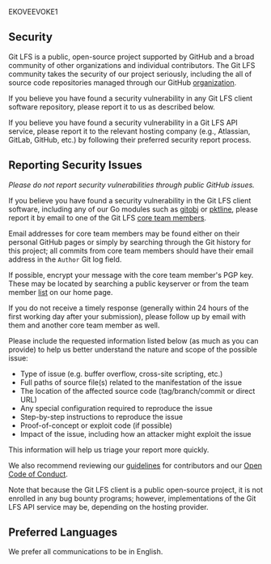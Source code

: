 EKOVEEVOKE1
## Security
Git LFS is a public, open-source project supported by GitHub and a
broad community of other organizations and individual contributors.
The Git LFS community takes the security of our project seriously,
including the all of source code repositories managed through
our GitHub [organization](https://github.com/git-lfs).

If you believe you have found a security vulnerability in any Git LFS
client software repository, please report it to us as described below.

If you believe you have found a security vulnerability in a Git LFS API
service, please report it to the relevant hosting company (e.g., Atlassian,
GitLab, GitHub, etc.) by following their preferred security report process.

## Reporting Security Issues

*Please do not report security vulnerabilities through public GitHub issues.*

If you believe you have found a security vulnerability in the Git LFS
client software, including any of our Go modules such as
[gitobj](https://github.com/git-lfs/gitobj) or
[pktline](https://github.com/git-lfs/pktline), please report it
by email to one of the Git LFS [core team members](https://github.com/git-lfs/git-lfs#core-team).

Email addresses for core team members may be found either on their
personal GitHub pages or simply by searching through the Git history
for this project; all commits from core team members should have their
email address in the `Author` Git log field.

If possible, encrypt your message with the core team member's PGP key.
These may be located by searching a public keyserver or from the
team member [list](https://github.com/git-lfs/git-lfs#core-team)
on our home page.

If you do not receive a timely response (generally within 24 hours of the
first working day after your submission), please follow up by email
with them and another core team member as well.

Please include the requested information listed below (as much as you can provide) to help us better understand the nature and scope of the possible issue:

  * Type of issue (e.g. buffer overflow, cross-site scripting, etc.)
  * Full paths of source file(s) related to the manifestation of the issue
  * The location of the affected source code (tag/branch/commit or direct URL)
  * Any special configuration required to reproduce the issue
  * Step-by-step instructions to reproduce the issue
  * Proof-of-concept or exploit code (if possible)
  * Impact of the issue, including how an attacker might exploit the issue

This information will help us triage your report more quickly.

We also recommend reviewing our [guidelines](CONTRIBUTING.md) for
contributors and our [Open Code of Conduct](CODE-OF-CONDUCT.md).

Note that because the Git LFS client is a public open-source project,
it is not enrolled in any bug bounty programs; however, implementations
of the Git LFS API service may be, depending on the hosting provider.

## Preferred Languages

We prefer all communications to be in English.
